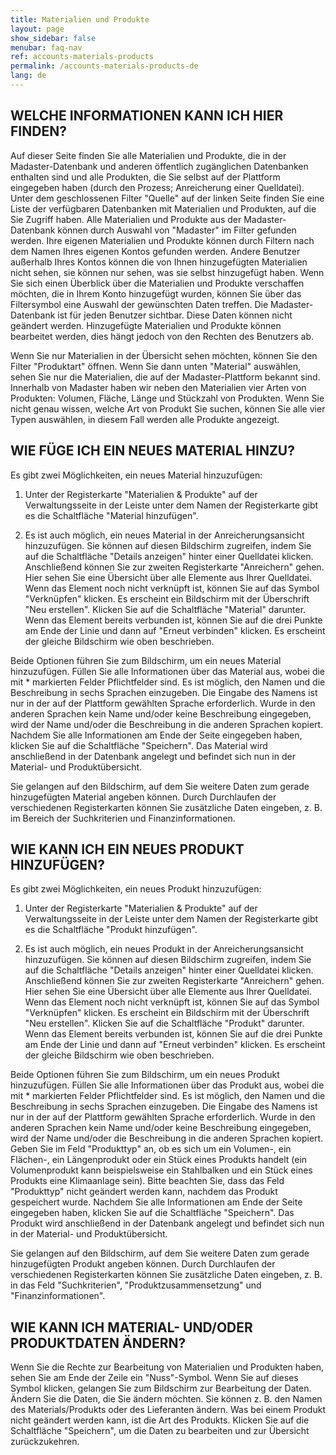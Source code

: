 ```yaml
---
title: Materialien und Produkte
layout: page
show_sidebar: false
menubar: faq-nav
ref: accounts-materials-products
permalink: /accounts-materials-products-de
lang: de
---
```


## WELCHE INFORMATIONEN KANN ICH HIER FINDEN?
Auf dieser Seite finden Sie alle Materialien und Produkte, die in der Madaster-Datenbank und anderen öffentlich zugänglichen Datenbanken enthalten sind und alle Produkten, die Sie selbst auf der Plattform eingegeben haben (durch den Prozess; Anreicherung einer Quelldatei). Unter dem geschlossenen Filter "Quelle" auf der linken Seite finden Sie eine Liste der verfügbaren Datenbanken mit Materialien und Produkten, auf die Sie Zugriff haben. Alle Materialien und Produkte aus der Madaster-Datenbank können durch Auswahl von "Madaster" im Filter gefunden werden. Ihre eigenen Materialien und Produkte können durch Filtern nach dem Namen Ihres eigenen Kontos gefunden werden. Andere Benutzer außerhalb Ihres Kontos können die von Ihnen hinzugefügten Materialien nicht sehen, sie können nur sehen, was sie selbst hinzugefügt haben. Wenn Sie sich einen Überblick über die Materialien und Produkte verschaffen möchten, die in Ihrem Konto hinzugefügt wurden, können Sie über das Filtersymbol eine Auswahl der gewünschten Daten treffen. Die Madaster-Datenbank ist für jeden Benutzer sichtbar. Diese Daten können nicht geändert werden. Hinzugefügte Materialien und Produkte können bearbeitet werden, dies hängt jedoch von den Rechten des Benutzers ab.

Wenn Sie nur Materialien in der Übersicht sehen möchten, können Sie den Filter "Produktart" öffnen. Wenn Sie dann unten "Material" auswählen, sehen Sie nur die Materialien, die auf der Madaster-Plattform bekannt sind. Innerhalb von Madaster haben wir neben den Materialien vier Arten von Produkten: Volumen, Fläche, Länge und Stückzahl von Produkten. Wenn Sie nicht genau wissen, welche Art von Produkt Sie suchen, können Sie alle vier Typen auswählen, in diesem Fall werden alle Produkte angezeigt.

## WIE FÜGE ICH EIN NEUES MATERIAL HINZU?
Es gibt zwei Möglichkeiten, ein neues Material hinzuzufügen:
1. Unter der Registerkarte "Materialien & Produkte" auf der Verwaltungsseite in der Leiste unter dem Namen der Registerkarte gibt es die Schaltfläche "Material hinzufügen".

2. Es ist auch möglich, ein neues Material in der Anreicherungsansicht hinzuzufügen. Sie können auf diesen Bildschirm zugreifen, indem Sie auf die Schaltfläche "Details anzeigen" hinter einer Quelldatei klicken. Anschließend können Sie zur zweiten Registerkarte "Anreichern" gehen. Hier sehen Sie eine Übersicht über alle Elemente aus Ihrer Quelldatei. Wenn das Element noch nicht verknüpft ist, können Sie auf das Symbol "Verknüpfen" klicken. Es erscheint ein Bildschirm mit der Überschrift "Neu erstellen". Klicken Sie auf die Schaltfläche "Material" darunter. Wenn das Element bereits verbunden ist, können Sie auf die drei Punkte am Ende der Linie und dann auf "Erneut verbinden" klicken. Es erscheint der gleiche Bildschirm wie oben beschrieben.

Beide Optionen führen Sie zum Bildschirm, um ein neues Material hinzuzufügen. Füllen Sie alle Informationen über das Material aus, wobei die mit * markierten Felder Pflichtfelder sind. Es ist möglich, den Namen und die Beschreibung in sechs Sprachen einzugeben. Die Eingabe des Namens ist nur in der auf der Plattform gewählten Sprache erforderlich. Wurde in den anderen Sprachen kein Name und/oder keine Beschreibung eingegeben, wird der Name und/oder die Beschreibung in die anderen Sprachen kopiert. Nachdem Sie alle Informationen am Ende der Seite eingegeben haben, klicken Sie auf die Schaltfläche "Speichern". Das Material wird anschließend in der Datenbank angelegt und befindet sich nun in der Material- und Produktübersicht.

Sie gelangen auf den Bildschirm, auf dem Sie weitere Daten zum gerade hinzugefügten Material angeben können. Durch Durchlaufen der verschiedenen Registerkarten können Sie zusätzliche Daten eingeben, z. B. im Bereich der Suchkriterien und Finanzinformationen.

## WIE KANN ICH EIN NEUES PRODUKT HINZUFÜGEN?
Es gibt zwei Möglichkeiten, ein neues Produkt hinzuzufügen:
1.  Unter der Registerkarte "Materialien & Produkte" auf der Verwaltungsseite in der Leiste unter dem Namen der Registerkarte gibt es die Schaltfläche "Produkt hinzufügen".

2.  Es ist auch möglich, ein neues Produkt in der Anreicherungsansicht hinzuzufügen. Sie können auf diesen Bildschirm zugreifen, indem Sie auf die Schaltfläche "Details anzeigen" hinter einer Quelldatei klicken. Anschließend können Sie zur zweiten Registerkarte "Anreichern" gehen. Hier sehen Sie eine Übersicht über alle Elemente aus Ihrer Quelldatei. Wenn das Element noch nicht verknüpft ist, können Sie auf das Symbol "Verknüpfen" klicken. Es erscheint ein Bildschirm mit der Überschrift "Neu erstellen". Klicken Sie auf die Schaltfläche "Produkt" darunter. Wenn das Element bereits verbunden ist, können Sie auf die drei Punkte am Ende der Linie und dann auf "Erneut verbinden" klicken. Es erscheint der gleiche Bildschirm wie oben beschrieben.

Beide Optionen führen Sie zum Bildschirm, um ein neues Produkt hinzuzufügen. Füllen Sie alle Informationen über das Produkt aus, wobei die mit * markierten Felder Pflichtfelder sind. Es ist möglich, den Namen und die Beschreibung in sechs Sprachen einzugeben. Die Eingabe des Namens ist nur in der auf der Plattform gewählten Sprache erforderlich. Wurde in den anderen Sprachen kein Name und/oder keine Beschreibung eingegeben, wird der Name und/oder die Beschreibung in die anderen Sprachen kopiert. Geben Sie im Feld "Produkttyp" an, ob es sich um ein Volumen-, ein Flächen-, ein Längenprodukt oder ein Stück eines Produkts handelt (ein Volumenprodukt kann beispielsweise ein Stahlbalken und ein Stück eines Produkts eine Klimaanlage sein). Bitte beachten Sie, dass das Feld "Produkttyp" nicht geändert werden kann, nachdem das Produkt gespeichert wurde. Nachdem Sie alle Informationen am Ende der Seite eingegeben haben, klicken Sie auf die Schaltfläche "Speichern". Das Produkt wird anschließend in der Datenbank angelegt und befindet sich nun in der Material- und Produktübersicht.

Sie gelangen auf den Bildschirm, auf dem Sie weitere Daten zum gerade hinzugefügten Produkt angeben können. Durch Durchlaufen der verschiedenen Registerkarten können Sie zusätzliche Daten eingeben, z. B. in das Feld "Suchkriterien", "Produktzusammensetzung" und "Finanzinformationen".

## WIE KANN ICH MATERIAL- UND/ODER PRODUKTDATEN ÄNDERN?
Wenn Sie die Rechte zur Bearbeitung von Materialien und Produkten haben, sehen Sie am Ende der Zeile ein "Nuss"-Symbol. Wenn Sie auf dieses Symbol klicken, gelangen Sie zum Bildschirm zur Bearbeitung der Daten. Ändern Sie die Daten, die Sie ändern möchten. Sie können z. B. den Namen des Materials/Produkts oder des Lieferanten ändern. Was bei einem Produkt nicht geändert werden kann, ist die Art des Produkts. Klicken Sie auf die Schaltfläche "Speichern", um die Daten zu bearbeiten und zur Übersicht zurückzukehren.